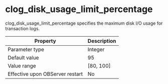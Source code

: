 clog_disk_usage_limit_percentage 
=====================================================

clog_disk_usage_limit_percentage specifies the maximum disk I/O usage for transaction logs. 


|          **Property**           | **Description** |
|---------------------------------|-----------------|
| Parameter type                  | Integer         |
| Default value                   | 95              |
| Value range                     | \[80, 100\]     |
| Effective upon OBServer restart | No              |



